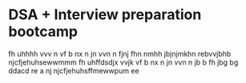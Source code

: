 # DSA + Interview preparation bootcamp
fh  uhhhh
vvv n
vf
b nx
n  jn
vvn n 
fjnj
fhn  nmhh
jbjnjmkhn
rebvvjbhb
njcfjehuhsewwmmm
fh  uhffdsdjx
vvjk
vf 
b nx
n  jn
vvn n jb
 b 
fh
jbg
bg
ddacd
re
a
nj
njcfjehuhsffmewwpum ee
